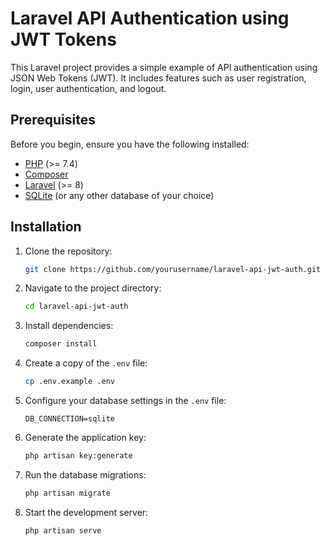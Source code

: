 # Laravel API Authentication using JWT Tokens

This Laravel project provides a simple example of API authentication using JSON Web Tokens (JWT). It includes features such as user registration, login, user authentication, and logout.

## Prerequisites

Before you begin, ensure you have the following installed:

- [PHP](https://www.php.net/) (>= 7.4)
- [Composer](https://getcomposer.org/)
- [Laravel](https://laravel.com/) (>= 8)
- [SQLite](https://www.sqlite.org/index.html) (or any other database of your choice)

## Installation

1. Clone the repository:

    ```bash
    git clone https://github.com/yourusername/laravel-api-jwt-auth.git
    ```

2. Navigate to the project directory:

    ```bash
    cd laravel-api-jwt-auth
    ```

3. Install dependencies:

    ```bash
    composer install
    ```

4. Create a copy of the `.env` file:

    ```bash
    cp .env.example .env
    ```

5. Configure your database settings in the `.env` file:

    ```env
    DB_CONNECTION=sqlite
    ```

6. Generate the application key:

    ```bash
    php artisan key:generate
    ```

7. Run the database migrations:

    ```bash
    php artisan migrate
    ```

8. Start the development server:

    ```bash
    php artisan serve
    ```



